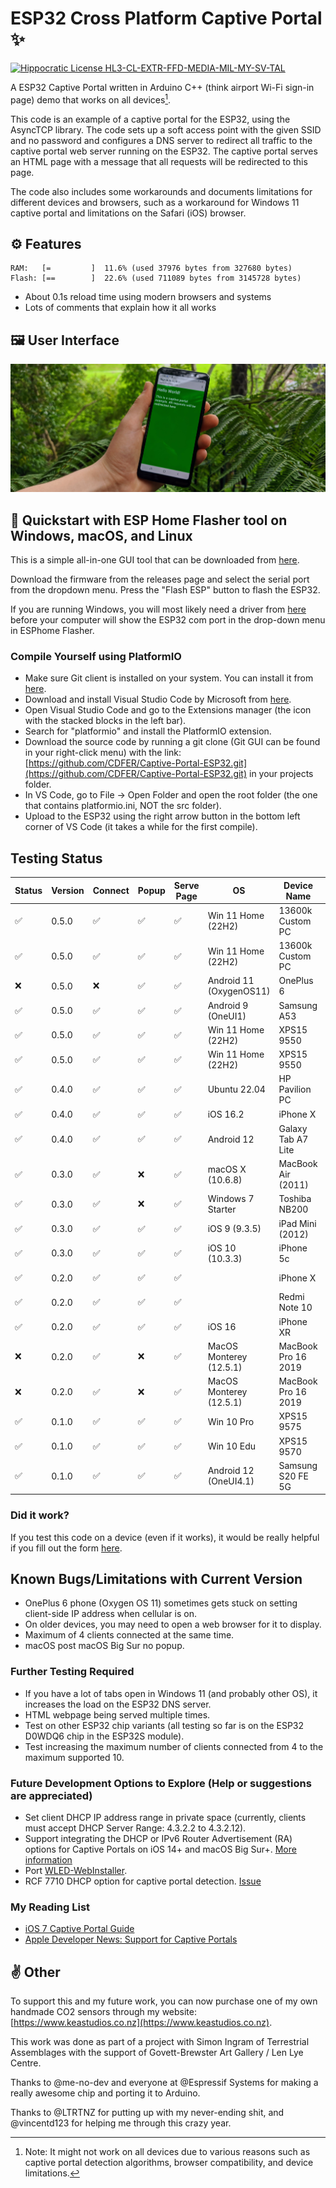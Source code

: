 # ESP32 Cross Platform Captive Portal ✨

[![Hippocratic License HL3-CL-EXTR-FFD-MEDIA-MIL-MY-SV-TAL](https://img.shields.io/static/v1?label=Hippocratic%20License&message=HL3-CL-EXTR-FFD-MEDIA-MIL-MY-SV-TAL&labelColor=5e2751&color=bc8c3d)](https://firstdonoharm.dev/version/3/0/cl-extr-ffd-media-mil-my-sv-tal.html)

A ESP32 Captive Portal written in Arduino C++ (think airport Wi-Fi sign-in page) demo that works on all devices[^1].

This code is an example of a captive portal for the ESP32, using the AsyncTCP library. The code sets up a soft access point with the given SSID and no password and configures a DNS server to redirect all traffic to the captive portal web server running on the ESP32. The captive portal serves an HTML page with a message that all requests will be redirected to this page.

The code also includes some workarounds and documents limitations for different devices and browsers, such as a workaround for Windows 11 captive portal and limitations on the Safari (iOS) browser.

## ⚙️ Features

```
RAM:   [=         ]  11.6% (used 37976 bytes from 327680 bytes)
Flash: [==        ]  22.6% (used 711089 bytes from 3145728 bytes)
```

- About 0.1s reload time using modern browsers and systems
- Lots of comments that explain how it all works

## 🖼️ User Interface

![User interface](/images/banner.jpg)

## 📲 Quickstart with ESP Home Flasher tool on Windows, macOS, and Linux

This is a simple all-in-one GUI tool that can be downloaded from [here](https://github.com/esphome/esphome-flasher/releases/).

Download the firmware from the releases page and select the serial port from the dropdown menu. Press the "Flash ESP" button to flash the ESP32.

If you are running Windows, you will most likely need a driver from [here](https://www.wemos.cc/en/latest/ch340_driver.html) before your computer will show the ESP32 com port in the drop-down menu in ESPhome Flasher.

### Compile Yourself using PlatformIO

- Make sure Git client is installed on your system. You can install it from [here](https://github.com/git-guides/install-git).
- Download and install Visual Studio Code by Microsoft from [here](https://code.visualstudio.com/download).
- Open Visual Studio Code and go to the Extensions manager (the icon with the stacked blocks in the left bar).
- Search for "platformio" and install the PlatformIO extension.
- Download the source code by running a git clone (Git GUI can be found in your right-click menu) with the link: [https://github.com/CDFER/Captive-Portal-ESP32.git](https://github.com/CDFER/Captive-Portal-ESP32.git) in your projects folder.
- In VS Code, go to File -> Open Folder and open the root folder (the one that contains platformio.ini, NOT the src folder).
- Upload to the ESP32 using the right arrow button in the bottom left corner of VS Code (it takes a while for the first compile).

## Testing Status

| Status | Version | Connect | Popup | Serve Page | OS                     | Device Name        | Browser | Notes                 |
|--------|---------|---------|-------|------------|------------------------|--------------------|---------|-----------------------|
| ✅      | 0.5.0   | ✅       | ✅     | ✅          | Win 11 Home (22H2)     | 13600k Custom PC   | Firefox |                       |
| ✅      | 0.5.0   | ✅       | ✅     | ✅          | Win 11 Home (22H2)     | 13600k Custom PC   | Chrome  |                       |
| ❌      | 0.5.0   | ❌       | ✅     | ✅          | Android 11 (OxygenOS11) | OnePlus 6          | Default | Cellular must be off  |
| ✅      | 0.5.0   | ✅       | ✅     | ✅          | Android 9 (OneUI1)     | Samsung A53        | Default |                       |
| ✅      | 0.5.0   | ✅       | ✅     | ✅          | Win 11 Home (22H2)     | XPS15 9550         | Firefox |                       |
| ✅      | 0.5.0   | ✅       | ✅     | ✅          | Win 11 Home (22H2)     | XPS15 9550         | Chrome  |                       |
| ✅      | 0.4.0   | ✅       | ✅     | ✅          | Ubuntu 22.04           | HP Pavilion PC     |         |                       |
| ✅      | 0.4.0   | ✅       | ✅     | ✅          | iOS 16.2               | iPhone X           |         |                       |
| ✅      | 0.4.0   | ✅       | ✅     | ✅          | Android 12             | Galaxy Tab A7 Lite |         |                       |
| ✅      | 0.3.0   | ✅       | ❌     | ✅          | macOS X (10.6.8)       | MacBook Air (2011) | Safari  |                       |
| ✅      | 0.3.0   | ✅       | ❌     | ✅          | Windows 7 Starter      | Toshiba NB200      | IE      |                       |
| ✅      | 0.3.0   | ✅       | ✅     | ✅          | iOS 9 (9.3.5)          | iPad Mini (2012)   | Default |                       |
| ✅      | 0.3.0   | ✅       | ✅     | ✅          | iOS 10 (10.3.3)        | iPhone 5c          | Default |                       |
| ✅      | 0.2.0   | ✅       | ✅     | ✅          |                        | iPhone X           | Default | thx @SNERTTT          |
| ✅      | 0.2.0   | ✅       | ✅     | ✅          |                        | Redmi Note 10      | Default | thx @SNERTTT          |
| ✅      | 0.2.0   | ✅       | ✅     | ✅          | iOS 16                 | iPhone XR          | Default |                       |
| ❌      | 0.2.0   | ✅       | ❌     | ✅          | MacOS Monterey (12.5.1)| MacBook Pro 16 2019| Chrome  |                       |
| ❌      | 0.2.0   | ✅       | ❌     | ✅          | MacOS Monterey (12.5.1)| MacBook Pro 16 2019| Safari  |                       |
| ✅      | 0.1.0   | ✅       | ✅     | ✅          | Win 10 Pro             | XPS15 9575         | Edge    |                       |
| ✅      | 0.1.0   | ✅       | ✅     | ✅          | Win 10 Edu             | XPS15 9570         | Edge    |                       |
| ✅      | 0.1.0   | ✅       | ✅     | ✅          | Android 12 (OneUI4.1)  | Samsung S20 FE 5G  | Default |                       |

### Did it work?

If you test this code on a device (even if it works), it would be really helpful if you fill out the form [here](https://forms.gle/ArLPTnwRA3QGTKyc6).

## Known Bugs/Limitations with Current Version

- OnePlus 6 phone (Oxygen OS 11) sometimes gets stuck on setting client-side IP address when cellular is on.
- On older devices, you may need to open a web browser for it to display.
- Maximum of 4 clients connected at the same time.
- macOS post macOS Big Sur no popup.

### Further Testing Required

- If you have a lot of tabs open in Windows 11 (and probably other OS), it increases the load on the ESP32 DNS server.
- HTML webpage being served multiple times.
- Test on other ESP32 chip variants (all testing so far is on the ESP32 D0WDQ6 chip in the ESP32S module).
- Test increasing the maximum number of clients connected from 4 to the maximum supported 10.

### Future Development Options to Explore (Help or suggestions are appreciated)

- Set client DHCP IP address range in private space (currently, clients must accept DHCP Server Range: 4.3.2.2 to 4.3.2.12).
- Support integrating the DHCP or IPv6 Router Advertisement (RA) options for Captive Portals on iOS 14+ and macOS Big Sur+. [More information](https://developer.apple.com/news/?id=q78sq5rv)
- Port [WLED-WebInstaller](https://github.com/Aircoookie/WLED-WebInstaller).
- RCF 7710 DHCP option for captive portal detection. [Issue](https://github.com/CDFER/Captive-Portal-ESP32/issues/5)

### My Reading List

- [iOS 7 Captive Portal Guide](https://www.linkedin.com/pulse/ios-7-captive-portal-guide-requirements-agathe-guib%C3%A9)
- [Apple Developer News: Support for Captive Portals](https://developer.apple.com/news/?id=q78sq5rv)

## ✌️ Other

To support this and my future work, you can now purchase one of my own handmade CO2 sensors through my website: [https://www.keastudios.co.nz](https://www.keastudios.co.nz).

This work was done as part of a project with Simon Ingram of Terrestrial Assemblages with the support of Govett-Brewster Art Gallery / Len Lye Centre.

Thanks to @me-no-dev and everyone at @Espressif Systems for making a really awesome chip and porting it to Arduino.

Thanks to @LTRTNZ for putting up with my never-ending shit, and @vincentd123 for helping me through this crazy year.

[^1]: Note: It might not work on all devices due to various reasons such as captive portal detection algorithms, browser compatibility, and device limitations.
